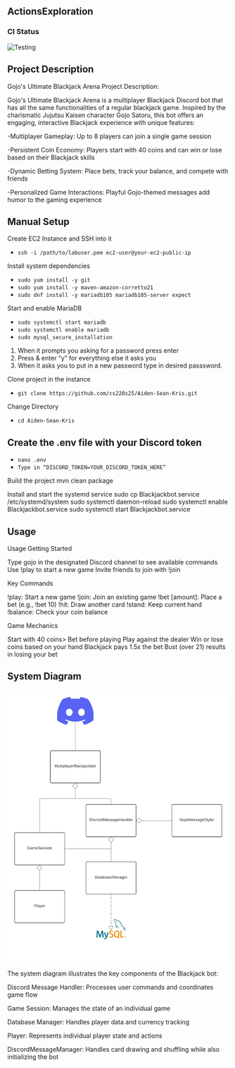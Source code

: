 ## ActionsExploration

### CI Status

![Testing](https://github.com/cs220s25/Aiden-Sean-Kris/actions/workflows/maven-build.yml/badge.svg)

## Project Description

Gojo's Ultimate Blackjack Arena 
Project Description:

Gojo's Ultimate Blackjack Arena is a multiplayer Blackjack Discord bot that has all the same functionalities of a regular blackjack game. Inspired by the charismatic Jujutsu Kaisen character Gojo Satoru, this bot offers an engaging, interactive Blackjack experience with unique features:

-Multiplayer Gameplay: Up to 8 players can join a single game session

-Persistent Coin Economy: Players start with 40 coins and can win or lose based on their Blackjack skills

-Dynamic Betting System: Place bets, track your balance, and compete with friends

-Personalized Game Interactions: Playful Gojo-themed messages add humor to the gaming experience

## Manual Setup

Create EC2 Instance and SSH into it
- ```ssh -i /path/to/labuser.pem ec2-user@your-ec2-public-ip```


Install system dependencies
- ```sudo yum install -y git```
- ```sudo yum install -y maven-amazon-corretto21```
- ```sudo dnf install -y mariadb105 mariadb105-server expect```

Start and enable MariaDB
- ```sudo systemctl start mariadb```
- ```sudo systemctl enable mariadb```
- ```sudo mysql_secure_installation```

1. When it prompts you asking for a password press enter
2. Press & enter “y” for everything else it asks you
3. When it asks you to put in a new password type in desired passsword.


Clone project in the instance
- ```git clone https://github.com/cs220s25/Aiden-Sean-Kris.git```

Change Directory 
- ```cd Aiden-Sean-Kris```

## Create the .env file with your Discord token
- ```nano .env``` 
- ```Type in “DISCORD_TOKEN=YOUR_DISCORD_TOKEN_HERE”```

Build the project
mvn clean package

Install and start the systemd service
sudo cp Blackjackbot.service /etc/systemd/system
sudo systemctl daemon-reload
sudo systemctl enable Blackjackbot.service
sudo systemctl start Blackjackbot.service


## Usage
Usage
Getting Started

Type gojo in the designated Discord channel to see available commands
Use !play to start a new game
Invite friends to join with !join

Key Commands

!play: Start a new game
!join: Join an existing game
!bet [amount]: Place a bet (e.g., !bet 10)
!hit: Draw another card
!stand: Keep current hand
!balance: Check your coin balance

Game Mechanics

Start with 40 coins>
Bet before playing
Play against the dealer
Win or lose coins based on your hand
Blackjack pays 1.5x the bet
Bust (over 21) results in losing your bet

## System Diagram
![DiscordUML.png](src/main/java/DiscordUML.png)

The system diagram illustrates the key components of the Blackjack bot:

Discord Message Handler: Processes user commands and coordinates game flow

Game Session: Manages the state of an individual game

Database Manager: Handles player data and currency tracking

Player: Represents individual player state and actions

DiscordMessageManager: Handles card drawing and shuffling while also initializing the bot

